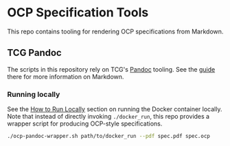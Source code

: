 # OCP Specification Tools

This repo contains tooling for rendering OCP specifications from Markdown.

## TCG Pandoc

The scripts in this repository rely on TCG's [Pandoc](https://github.com/TrustedComputingGroup/pandoc) tooling. See the [guide](https://github.com/TrustedComputingGroup/pandoc/blob/main/guide.tcg) there for more information on Markdown.

### Running locally

See the [How to Run Locally](https://github.com/TrustedComputingGroup/pandoc/blob/main/README.md#how-to-run-locally) section on running the Docker container locally. Note that instead of directly invoking `./docker_run`, this repo provides a wrapper script for producing OCP-style specifications.

```sh
./ocp-pandoc-wrapper.sh path/to/docker_run --pdf spec.pdf spec.ocp
```
